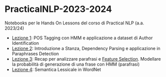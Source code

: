 # PracticalNLP-2023-2024
Notebooks per le Hands On Lessons del corso di Practical NLP (a.a. 2023/24)

- [Lezione 1](https://github.com/elenasofia98/PracticalNLP-2023-2024/blob/main/HoL01_1_AuthorshipAttribution_POSTagging.ipynb): POS Tagging con HMM e applicazione a dataset di Author Identification
- [Lezione 2](https://github.com/elenasofia98/PracticalNLP-2023-2024/blob/main/HoL02_1_ParsingWithStanza_ParaphraseClassification.ipynb): Introduzione a Stanza, Dependency Parsing e applicazione in Paraphrases Detection
- [Lezione 3](https://github.com/elenasofia98/PracticalNLP-2023-2024/blob/main/HoL03_2_ParaphraseGeneration.ipynb): Recap per analizzare parafrasi e [Feature Selection](https://github.com/elenasofia98/PracticalNLP-2023-2024/blob/main/HoL03_1_ParaphraseClassification_FeatureSelection.ipynb). Modellare la probabilità di generazione di una frase con HMM (parafrasi)
- [Lezione 4](https://github.com/elenasofia98/PracticalNLP-2023-2024/blob/main/HoL04_1_WordNet.ipynb): Semantica Lessicale in WordNet
